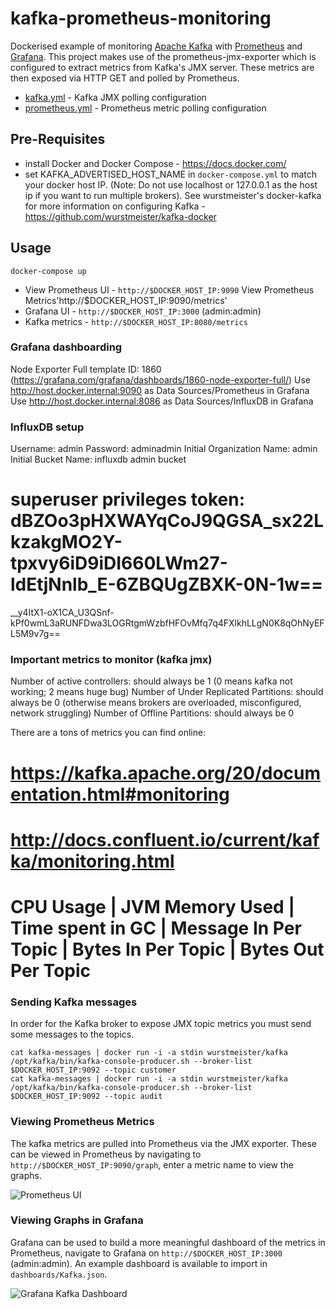# kafka-prometheus-monitoring
Dockerised example of monitoring [Apache Kafka](https://kafka.apache.org/) with [Prometheus](https://prometheus.io/) and [Grafana](http://grafana.org/).  This project makes use of the prometheus-jmx-exporter which is configured to extract metrics from Kafka's JMX server.  These metrics are then exposed via HTTP GET and polled by Prometheus.

* [kafka.yml](../master/prometheus-jmx-exporter/confd/templates/kafka.yml.tmpl) - Kafka JMX polling configuration
* [prometheus.yml](../master/mount/prometheus/prometheus.yml) - Prometheus metric polling configuration

## Pre-Requisites
* install Docker and Docker Compose - https://docs.docker.com/
* set KAFKA_ADVERTISED_HOST_NAME in `docker-compose.yml` to match your docker host IP.  (Note: Do not use localhost or 127.0.0.1 as the host ip if you want to run multiple brokers).  See wurstmeister's docker-kafka for more information on configuring Kafka - https://github.com/wurstmeister/kafka-docker

## Usage

```
docker-compose up
```

- View Prometheus UI - `http://$DOCKER_HOST_IP:9090` View Prometheus Metrics'http://$DOCKER_HOST_IP:9090/metrics'
- Grafana UI - `http://$DOCKER_HOST_IP:3000` (admin:admin)
- Kafka metrics - `http://$DOCKER_HOST_IP:8080/metrics`


### Grafana dashboarding
Node Exporter Full template ID: 1860 (https://grafana.com/grafana/dashboards/1860-node-exporter-full/)
Use http://host.docker.internal:9090 as Data Sources/Prometheus in Grafana 
Use http://host.docker.internal:8086 as Data Sources/InfluxDB in Grafana 

### InfluxDB setup
Username: admin
Password: adminadmin
Initial Organization Name: admin
Initial Bucket Name: influxdb admin bucket 
# superuser privileges token: dBZOo3pHXWAYqCoJ9QGSA_sx22LkzakgMO2Y-tpxvy6iD9iDI660LWm27-ldEtjNnlb_E-6ZBQUgZBXK-0N-1w==

__y4ItX1-oX1CA_U3QSnf-kPf0wmL3aRUNFDwa3LOGRtgmWzbfHFOvMfq7q4FXlkhLLgN0K8qOhNyEFL5M9v7g==


### Important metrics to monitor (kafka jmx)
Number of active controllers: should always be 1 (0 means kafka not working; 2 means huge bug)
Number of Under Replicated Partitions: should always be 0 (otherwise means brokers are overloaded, misconfigured, network struggling)
Number of Offline Partitions: should always be 0

There are a tons of metrics you can find online:
# https://kafka.apache.org/20/documentation.html#monitoring
# http://docs.confluent.io/current/kafka/monitoring.html

# CPU Usage | JVM Memory Used | Time spent in GC | Message In Per Topic | Bytes In Per Topic | Bytes Out Per Topic


### Sending Kafka messages
In order for the Kafka broker to expose JMX topic metrics you must send some messages to the topics.
```
cat kafka-messages | docker run -i -a stdin wurstmeister/kafka /opt/kafka/bin/kafka-console-producer.sh --broker-list $DOCKER_HOST_IP:9092 --topic customer
cat kafka-messages | docker run -i -a stdin wurstmeister/kafka /opt/kafka/bin/kafka-console-producer.sh --broker-list $DOCKER_HOST_IP:9092 --topic audit
```

### Viewing Prometheus Metrics
The kafka metrics are pulled into Prometheus via the JMX exporter.  These can be viewed in Prometheus by navigating to `http://$DOCKER_HOST_IP:9090/graph`, enter a metric name to view the graphs.

![Prometheus UI](images/prometheus-ui.png?raw=true)

### Viewing Graphs in Grafana
Grafana can be used to build a more meaningful dashboard of the metrics in Prometheus, navigate to Grafana on `http://$DOCKER_HOST_IP:3000` (admin:admin).  An example dashboard is available to import in `dashboards/Kafka.json`.

![Grafana Kafka Dashboard](images/grafana-ui.png?raw=true)

